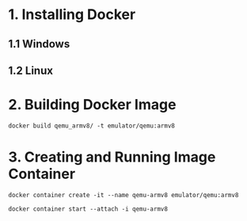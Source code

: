 # 1. Installing Docker 

## 1.1 Windows 


## 1.2 Linux


# 2. Building Docker Image

```
docker build qemu_armv8/ -t emulator/qemu:armv8
```


# 3. Creating and Running Image Container

```
docker container create -it --name qemu-armv8 emulator/qemu:armv8
```

```
docker container start --attach -i qemu-armv8
```